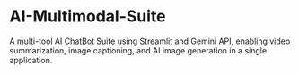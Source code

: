 # AI-Multimodal-Suite
A multi-tool AI ChatBot Suite using Streamlit and Gemini API, enabling video summarization, image captioning, and AI image generation in a single application.
